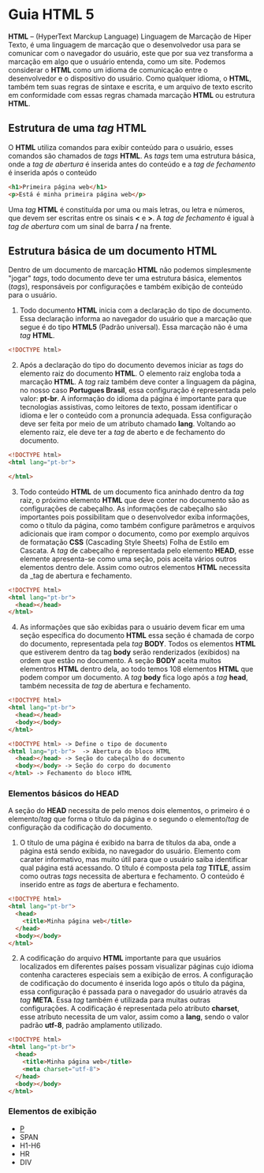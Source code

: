 # Guia HTML 5
**HTML** – (HyperText Marckup Language) Linguagem de Marcação de Hiper Texto, é uma linguagem de marcação que o desenvolvedor usa para se comunicar com o navegador do usuário, este que por sua vez transforma a marcação em algo que o usuário entenda, como um site. 
Podemos considerar o **HTML** como um idioma de comunicação entre o desenvolvedor e o dispositivo do usuário.
Como qualquer idioma, o **HTML**, também tem suas regras de sintaxe e escrita, e um arquivo de texto escrito em conformidade com essas regras chamada marcação **HTML** ou estrutura **HTML**.

## Estrutura de uma _tag_ HTML
O **HTML** utiliza comandos para exibir conteúdo para o usuário, esses comandos são chamados de _tags_ **HTML**. As _tags_ tem uma estrutura básica, onde a _tag de abertura_ é inserida antes do conteúdo e a _tag de fechamento_ é inserida após o conteúdo

```html
<h1>Primeira página web</h1>
<p>Está é minha primeira página web</p>
```
Uma _tag_ **HTML** é constituída por uma ou mais letras, ou letra e números, que devem ser escritas entre os sinais **<** e **>**. A _tag de fechamento_ é igual à _tag de abertura_ com um sinal de barra **/** na frente.

## Estrutura básica de um documento HTML
Dentro de um documento de marcação **HTML** não podemos simplesmente "jogar" _tags_, todo documento deve ter uma estrutura básica, elementos (_tags_), responsáveis por configurações e também exibição de conteúdo para o usuário.
1. Todo documento **HTML** inicia com a declaração do tipo de documento. Essa declaração informa ao navegador do usuário que a marcação que segue é do tipo **HTML5** (Padrão universal). Essa marcação não é uma _tag_ **HTML**.
```html
<!DOCTYPE html>
```
2. Após a declaração do tipo do documento devemos iniciar as _tags_ do elemento raiz do documento **HTML**. O elemento raiz engloba toda a marcação **HTML**. A _tag_ raiz também deve conter a linguagem da página, no nosso caso **Portugues Brasil**, essa configuração é representada pelo valor: **pt-br**. A informação do idioma da página é importante para que tecnologias assistivas, como leitores de texto, possam identificar o idioma e ler o conteúdo com a pronuncia adequada. Essa configuração deve ser feita por meio de um atributo chamado **lang**. Voltando ao elemento raiz, ele deve ter a _tag_ de aberto e de fechamento do documento.
```html
<!DOCTYPE html>
<html lang="pt-br">

</html>
```
3. Todo conteúdo **HTML** de um documento fica aninhado dentro da _tag_ raiz, o próximo elemento **HTML** que deve conter no documento são as configurações de cabeçalho. As informações de cabeçalho são importantes pois possibilitam que o desenvolvedor exiba informações, como o título da página, como também configure parâmetros e arquivos adicionais que iram compor o documento, como por exemplo arquivos de formatação **CSS** (Cascading Style Sheets) Folha de Estilo em Cascata. A _tag_ de cabeçalho é representada pelo elemento **HEAD**, esse elemente apresenta-se como uma seção, pois aceita vários outros elementos dentro dele. Assim como outros elementos **HTML** necessita da _tag de abertura e fechamento.
```html
<!DOCTYPE html>
<html lang="pt-br">
  <head></head>
</html>
```
4. As informações que são exibidas para o usuário devem ficar em uma seção específica do documento **HTML** essa seção é chamada de corpo do documento, representada pela _tag_ **BODY**. Todos os elementos **HTML** que estiverem dentro da tag **body** serão renderizados (exibidos) na ordem que estão no documento. A seção **BODY** aceita muitos elementros **HTML** dentro dela, ao todo temos 108 elementos **HTML** que podem compor um documento. A _tag_ **body** fica logo após a _tag_ **head**, também necessita de _tag_ de abertura e fechamento.
```html
<!DOCTYPE html>
<html lang="pt-br">
  <head></head>
  <body></body>
</html>
```
```html
<!DOCTYPE html> -> Define o tipo de documento
<html lang="pt-br">  -> Abertura do bloco HTML
  <head></head> -> Seção do cabeçalho do documento
  <body></body> -> Seção do corpo do documento
</html> -> Fechamento do bloco HTML
```
### Elementos básicos do HEAD
A seção do **HEAD** necessita de pelo menos dois elementos, o primeiro é o elemento/_tag_ que forma o título da página e o segundo o elemento/_tag_ de configuração da codificação do documento.
1. O título de uma página é exibido na barra de títulos da aba, onde a página está sendo exibida, no navegador do usuário. Elemento com carater informativo, mas muito útil para que o usuário saiba identificar qual página está acessando. O título é composta pela _tag_ **TITLE**, assim como outras _tags_ necessita de abertura e fechamento. O conteúdo é inserido entre as _tags_ de abertura e fechamento.
```html
<!DOCTYPE html>
<html lang="pt-br">
  <head>
    <title>Minha página web</title>
  </head>
  <body></body>
</html>
```
2. A codificação do arquivo **HTML** importante para que usuários localizados em diferentes países possam visualizar páginas cujo idioma contenha caracteres especiais sem a exibição de erros. A configuração de codificação do documento é inserida logo após o título da página, essa configuração é passada para o navegador do usuário através da _tag_ **META**. Essa _tag_ também é utilizada para muitas outras configurações. A codificação é representada pelo atributo **charset**, esse atríbuto necessita de um valor, assim como a **lang**, sendo o valor padrão **utf-8**, padrão amplamento utilizado.
```html
<!DOCTYPE html>
<html lang="pt-br">
  <head>
    <title>Minha página web</title>
    <meta charset="utf-8">
  </head>
  <body></body>
</html>
```

### Elementos de exibição
- [P](elementosexibicao.md)
- SPAN
- H1-H6
- HR
- DIV
